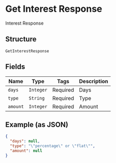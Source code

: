 
# Get Interest Response

Interest Response

## Structure

`GetInterestResponse`

## Fields

| Name | Type | Tags | Description |
|  --- | --- | --- | --- |
| `days` | `Integer` | Required | Days |
| `type` | `String` | Required | Type |
| `amount` | `Integer` | Required | Amount |

## Example (as JSON)

```json
{
  "days": null,
  "type": "\"percentage\" or \"flat\"",
  "amount": null
}
```

